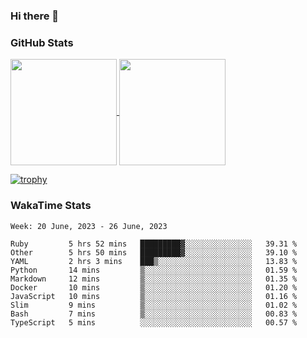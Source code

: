 ### Hi there 👋

### GitHub Stats

<a href="https://github.com/anuraghazra/github-readme-stats">
  <img align="center" height="170px" src="https://github-readme-stats.vercel.app/api/top-langs/?username=tksfjt1024&layout=compact&count_private=true&show_icons=true&show_icons=true&theme=graywhite" />
</a>
<a href="https://github.com/anuraghazra/github-readme-stats">
  <img align="center" height="170px" src="https://github-readme-stats.vercel.app/api?username=tksfjt1024&count_private=true&show_icons=true&show_icons=true&theme=graywhite" />
</a>

[![trophy](https://github-profile-trophy.vercel.app/?username=tksfjt1024)](https://github.com/ryo-ma/github-profile-trophy)

### WakaTime Stats

<!--START_SECTION:waka-->
```text
Week: 20 June, 2023 - 26 June, 2023

Ruby         5 hrs 52 mins   █████████▓░░░░░░░░░░░░░░░   39.31 % 
Other        5 hrs 50 mins   █████████▓░░░░░░░░░░░░░░░   39.10 % 
YAML         2 hrs 3 mins    ███▒░░░░░░░░░░░░░░░░░░░░░   13.83 % 
Python       14 mins         ▒░░░░░░░░░░░░░░░░░░░░░░░░   01.59 % 
Markdown     12 mins         ▒░░░░░░░░░░░░░░░░░░░░░░░░   01.35 % 
Docker       10 mins         ▒░░░░░░░░░░░░░░░░░░░░░░░░   01.20 % 
JavaScript   10 mins         ▒░░░░░░░░░░░░░░░░░░░░░░░░   01.16 % 
Slim         9 mins          ▒░░░░░░░░░░░░░░░░░░░░░░░░   01.02 % 
Bash         7 mins          ▒░░░░░░░░░░░░░░░░░░░░░░░░   00.83 % 
TypeScript   5 mins          ░░░░░░░░░░░░░░░░░░░░░░░░░   00.57 % 
```
<!--END_SECTION:waka-->
